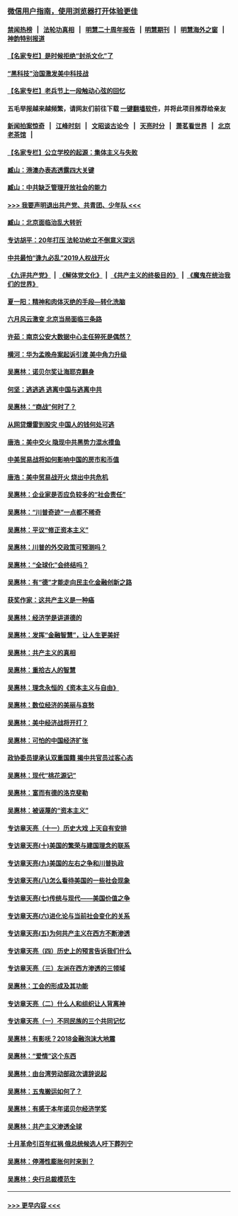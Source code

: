 ### [微信用户指南，使用浏览器打开体验更佳](https://github.com/gfw-breaker/banned-news1/blob/master/indexes/wechat-guide.md?t=0)
#### [禁闻热榜](热点新闻.md?t=0)  &nbsp;&nbsp;|&nbsp;&nbsp; [法轮功真相](https://github.com/gfw-breaker/truth/blob/master/README.md?t=0) &nbsp;&nbsp;|&nbsp;&nbsp; [明慧二十周年报告](https://github.com/gfw-breaker/mh-reports/blob/master/README.md?t=0) &nbsp;&nbsp;|&nbsp;&nbsp;[明慧期刊](https://github.com/gfw-breaker/mh-qikan) &nbsp;&nbsp;|&nbsp;&nbsp; [明慧海外之窗](https://github.com/gfw-breaker/mh-news/blob/master/README.md?t=0) &nbsp;&nbsp;|&nbsp;&nbsp; [神韵特别报道](https://github.com/gfw-breaker/mh-news/blob/master/shenyun.md?t=0)
#### [【名家专栏】是时候拒绝“封杀文化”了](../pages/nsc423/n11814093.md?t=02101611) 
#### [“黑科技”治国激发美中科技战](../pages/nsc423/n11638056.md?t=02101611) 
#### [【名家专栏】老兵节上一段触动心弦的回忆](../pages/nsc423/n11646016.md?t=02101611) 
#### 五毛举报越来越频繁，请网友们前往下载 [一键翻墙软件](https://github.com/gfw-breaker/ssr-accounts)，并将此项目推荐给亲友
#### [新闻拍案惊奇](https://github.com/gfw-breaker/banned-news1/blob/master/pages/link4.md) &nbsp;&nbsp;|&nbsp;&nbsp; [江峰时刻](https://github.com/gfw-breaker/banned-news1/blob/master/pages/link4.md) &nbsp;&nbsp;|&nbsp;&nbsp; [文昭谈古论今](https://github.com/gfw-breaker/banned-news1/blob/master/pages/link4.md) &nbsp;&nbsp;|&nbsp;&nbsp; [天亮时分](https://github.com/gfw-breaker/banned-news1/blob/master/pages/link4.md) &nbsp;&nbsp;|&nbsp;&nbsp; [萧茗看世界](https://github.com/gfw-breaker/banned-news1/blob/master/pages/link4.md) &nbsp;&nbsp;|&nbsp;&nbsp; [北京老茶馆](https://github.com/gfw-breaker/banned-news1/blob/master/pages/link4.md) &nbsp;&nbsp;|&nbsp;&nbsp; 
#### [【名家专栏】公立学校的起源：集体主义与失败](../pages/nsc423/n11601833.md?t=02101611) 
#### [臧山：港澳办表态透露四大关键](../pages/nsc423/n11421628.md?t=02101611) 
#### [臧山：中共缺乏管理开放社会的能力](../pages/nsc423/n11407457.md?t=02101611) 
#### [>>> 我要声明退出共产党、共青团、少年队 <<<](https://github.com/begood0513/goodnews/blob/master/quit/letter.md) 
#### [臧山：北京面临治乱大转折](../pages/nsc423/n11406895.md?t=02101611) 
#### [专访胡平：20年打压 法轮功屹立不倒意义深远](../pages/nsc423/n11398800.md?t=02101611) 
#### [中共最怕“逢九必乱”2019人权战开火](../pages/nsc423/n11385248.md?t=02101611) 
#### [《九评共产党》](https://github.com/begood0513/9ping.md/blob/master/README.md) &nbsp;|&nbsp; [《解体党文化》](../../../../jtdwh.md/blob/master/README.md)  &nbsp;|&nbsp; [《共产主义的终极目的》](../../../../gczydzjmd.md/blob/master/README.md) &nbsp;|&nbsp; [《魔鬼在统治我们的世界》](../../../../mgztzwmdsj.md/blob/master/README.md) 
#### [夏一阳：精神和肉体灭绝的手段—转化洗脑](../pages/nsc423/n11368250.md?t=02101611) 
#### [六月风云激变 北京当局面临三条路](../pages/nsc423/n11313668.md?t=02101611) 
#### [许茹：南京公安大数据中心主任猝死是偶然？](../pages/nsc423/n11064744.md?t=02101611) 
#### [横河：华为孟晚舟案起诉引渡 美中角力升级](../pages/nsc423/n11027230.md?t=02101611) 
#### [吴惠林：诺贝尔奖让海耶克翻身](../pages/nsc423/n10890049.md?t=02101611) 
#### [何坚：逃逃逃 逃离中国与逃离中共](../pages/nsc423/n10592891.md?t=02101611) 
#### [吴惠林：“商战”何时了？](../pages/nsc423/n10573558.md?t=02101611) 
#### [从网贷爆雷到股灾 中国人的钱何处可逃](../pages/nsc423/n10572800.md?t=02101611) 
#### [唐浩：美中交火 隐现中共黑势力混水摸鱼](../pages/nsc423/n10544040.md?t=02101611) 
#### [中美贸易战将如何影响中国的房市和币值](../pages/nsc423/n10543697.md?t=02101611) 
#### [唐浩：美中贸易战开火 烧出中共危机](../pages/nsc423/n10540126.md?t=02101611) 
#### [吴惠林：企业家是否应负较多的“社会责任”](../pages/nsc423/n10535022.md?t=02101611) 
#### [吴惠林：“川普奇迹”一点都不稀奇](../pages/nsc423/n10512808.md?t=02101611) 
#### [吴惠林：平议“修正资本主义”](../pages/nsc423/n10495724.md?t=02101611) 
#### [吴惠林：川普的外交政策可预测吗？](../pages/nsc423/n10462387.md?t=02101611) 
#### [吴惠林：“全球化”会终结吗？](../pages/nsc423/n10452838.md?t=02101611) 
#### [吴惠林：有“德”才能走向民主化金融创新之路](../pages/nsc423/n10432292.md?t=02101611) 
#### [获奖作家：这共产主义是一种癌](../pages/nsc423/n10431541.md?t=02101611) 
#### [吴惠林：经济学是讲道德的](../pages/nsc423/n10398014.md?t=02101611) 
#### [吴惠林：发挥“金融智慧”，让人生更美好](../pages/nsc423/n10375019.md?t=02101611) 
#### [吴惠林：共产主义的真相](../pages/nsc423/n10351394.md?t=02101611) 
#### [吴惠林：重拾古人的智慧](../pages/nsc423/n10337691.md?t=02101611) 
#### [吴惠林：理念永恒的《资本主义与自由》](../pages/nsc423/n10316274.md?t=02101611) 
#### [吴惠林：数位经济的美丽与哀愁](../pages/nsc423/n10292946.md?t=02101611) 
#### [吴惠林：美中经济战将开打？](../pages/nsc423/n10258825.md?t=02101611) 
#### [吴惠林：可怕的中国经济扩张](../pages/nsc423/n10219147.md?t=02101611) 
#### [政协委员提承认双重国籍 揭中共官员过客心态](../pages/nsc423/n10208809.md?t=02101611) 
#### [吴惠林：现代“桃花源记”](../pages/nsc423/n10185234.md?t=02101611) 
#### [吴惠林：富而有德的洛克斐勒](../pages/nsc423/n10142264.md?t=02101611) 
#### [吴惠林：被诬蔑的“资本主义”](../pages/nsc423/n10124816.md?t=02101611) 
#### [专访章天亮（十一）历史大戏 上天自有安排](../pages/nsc423/n10094905.md?t=02101611) 
#### [专访章天亮(十)美国的繁荣与建国理念的联系](../pages/nsc423/n10094899.md?t=02101611) 
#### [专访章天亮(九)美国的左右之争和川普执政](../pages/nsc423/n10094889.md?t=02101611) 
#### [专访章天亮(八)怎么看待美国的一些社会现象](../pages/nsc423/n10094857.md?t=02101611) 
#### [专访章天亮(七)传统与现代——美国价值之争](../pages/nsc423/n10093140.md?t=02101611) 
#### [专访章天亮(六)进化论与当前社会变化的关系](../pages/nsc423/n10092036.md?t=02101611) 
#### [专访章天亮(五)为何共产主义在西方不断渗透](../pages/nsc423/n10083620.md?t=02101611) 
#### [专访章天亮（四）历史上的预言告诉我们什么](../pages/nsc423/n10083606.md?t=02101611) 
#### [专访章天亮（三）左派在西方渗透的三领域](../pages/nsc423/n10081115.md?t=02101611) 
#### [吴惠林：工会的形成及其功能](../pages/nsc423/n10080633.md?t=02101611) 
#### [专访章天亮（二）什么人和组织让人背离神](../pages/nsc423/n10076637.md?t=02101611) 
#### [专访章天亮（一）不同民族的三个共同记忆](../pages/nsc423/n10074188.md?t=02101611) 
#### [吴惠林：有影呒？2018金融泡沫大地震](../pages/nsc423/n10040534.md?t=02101611) 
#### [吴惠林：“爱情”这个东西](../pages/nsc423/n10019423.md?t=02101611) 
#### [吴惠林：由台湾劳动部政次请辞说起](../pages/nsc423/n9979679.md?t=02101611) 
#### [吴惠林：五鬼搬运如何了？](../pages/nsc423/n9925338.md?t=02101611) 
#### [吴惠林：有感于本年诺贝尔经济学奖](../pages/nsc423/n9871883.md?t=02101611) 
#### [吴惠林：共产主义渗透全球](../pages/nsc423/n9812748.md?t=02101611) 
#### [十月革命引百年红祸 俄总统候选人吁下葬列宁](../pages/nsc423/n9810182.md?t=02101611) 
#### [吴惠林：停滞性膨胀何时来到？](../pages/nsc423/n9764136.md?t=02101611) 
#### [吴惠林：央行总裁模范生](../pages/nsc423/n9728134.md?t=02101611) 

----
#### [ >>> 更早内容 <<< ](../indexes/nsc423-earlier.md)

